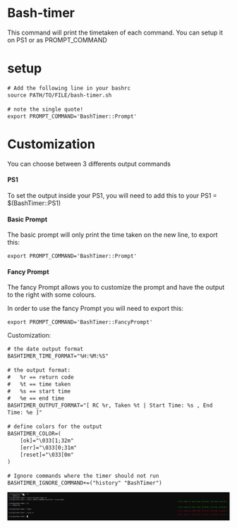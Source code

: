 # Bash-timer

This command will print the timetaken of each command.
You can setup it on PS1 or as PROMPT_COMMAND

# setup
```
# Add the following line in your bashrc
source PATH/TO/FILE/bash-timer.sh

# note the single quote!
export PROMPT_COMMAND='BashTimer::Prompt'
```

# Customization
You can choose between 3 differents output commands
#### PS1
To set the output inside your PS1, you will need to add this to your PS1 = $(BashTimer::PS1)

#### Basic Prompt
The basic prompt will only print the time taken on the new line, to export this:
```
export PROMPT_COMMAND='BashTimer::Prompt'
```

#### Fancy Prompt
The fancy Prompt allows you to customize the prompt and have the output to the right with some colours.

In order to use the fancy Prompt you will need to export this:
```
export PROMPT_COMMAND='BashTimer::FancyPrompt'
```

Customization:
```
# the date output format
BASHTIMER_TIME_FORMAT="%H:%M:%S"

# the output format: 
#   %r == return code 
#   %t == time taken
#   %s == start time
#   %e == end time
BASHTIMER_OUTPUT_FORMAT="[ RC %r, Taken %t | Start Time: %s , End Time: %e ]"

# define colors for the output
BASHTIMER_COLOR=(
    [ok]="\033[1;32m"
    [err]="\033[0;31m"
    [reset]="\033[0m"
)

# Ignore commands where the timer should not run
BASHTIMER_IGNORE_COMMAND+=("history" "BashTimer") 
```


![Alt text](pic/bashtimer.png?raw=true "Bashtimer Picture")
